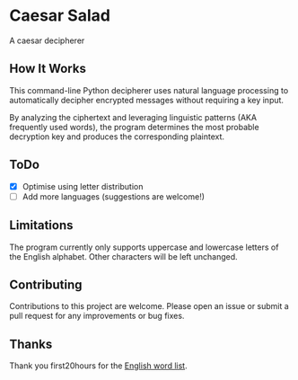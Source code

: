 # Caesar Salad
A caesar decipherer

## How It Works
This command-line Python decipherer uses natural language processing to automatically decipher encrypted messages without requiring a key input.

By analyzing the ciphertext and leveraging linguistic patterns (AKA frequently used words), the program determines the most probable decryption key and produces the corresponding plaintext.

## ToDo
- [X] Optimise using letter distribution
- [ ] Add more languages (suggestions are welcome!)

## Limitations
The program currently only supports uppercase and lowercase letters of the English alphabet. Other characters will be left unchanged.

## Contributing
Contributions to this project are welcome. Please open an issue or submit a pull request for any improvements or bug fixes.

## Thanks
Thank you first20hours for the [English word list](https://github.com/first20hours/google-10000-english).
